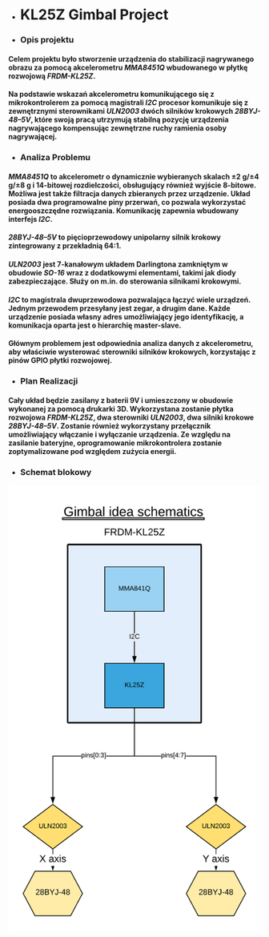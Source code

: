 * # KL25Z Gimbal Project
 * ### Opis projektu
  #### Celem projektu było stworzenie urządzenia do stabilizacji nagrywanego obrazu za pomocą akcelerometru *MMA8451Q* wbudowanego w płytkę rozwojową *FRDM-KL25Z*.
  #### Na podstawie wskazań akcelerometru komunikującego się z mikrokontrolerem za pomocą magistrali *I2C* procesor komunikuje się z zewnętrznymi sterownikami *ULN2003* dwóch silników krokowych *28BYJ-48–5V*, które swoją pracą utrzymują stabilną pozycję urządzenia nagrywającego  kompensując zewnętrzne ruchy ramienia osoby nagrywającej.
 * ### Analiza Problemu
 #### *MMA8451Q* to akcelerometr o dynamicznie wybieranych skalach ±2 g/±4 g/±8 g i 14-bitowej rozdielczości, obsługujący również wyjście 8-bitowe. Możliwa jest także filtracja danych zbieranych przez urządzenie. Układ posiada dwa programowalne piny przerwań, co pozwala wykorzystać energooszczędne rozwiązania. Komunikację zapewnia wbudowany interfejs *I2C*.
 #### *28BYJ-48–5V* to pięcioprzewodowy unipolarny silnik krokowy zintegrowany z przekładnią 64:1.
 #### *ULN2003* jest 7-kanałowym układem Darlingtona zamkniętym w obudowie *SO-16* wraz z dodatkowymi elementami, takimi jak diody zabezpieczające. Służy on m.in. do sterowania silnikami krokowymi.
 #### *I2C* to magistrala dwuprzewodowa pozwalająca łączyć wiele urządzeń. Jednym przewodem przesyłany jest zegar, a drugim dane. Każde urządzenie posiada własny adres umożliwiający jego identyfikację, a komunikacja oparta jest o hierarchię master-slave.
 #### Głównym problemem jest odpowiednia analiza danych z akcelerometru, aby właściwie wysterować sterowniki silników krokowych, korzystając z pinów GPIO płytki rozwojowej.
 * ### Plan Realizacji
 #### Cały układ będzie zasilany z baterii 9V i umieszczony w obudowie wykonanej za pomocą drukarki 3D. Wykorzystana zostanie płytka rozwojowa *FRDM-KL25Z*, dwa sterowniki *ULN2003*, dwa silniki krokowe *28BYJ-48–5V*. Zostanie również wykorzystany przełącznik umożliwiający włączanie i wyłączanie urządzenia. Ze względu na zasilanie bateryjne, oprogramowanie mikrokontrolera zostanie zoptymalizowane pod względem zużycia energii.
 * ### Schemat blokowy
 ![](Diagram.png)
